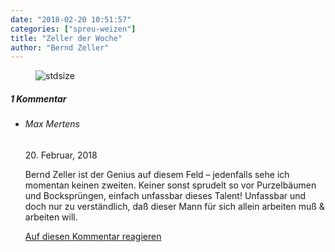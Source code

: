 ```yaml
---
date: "2018-02-20 10:51:57"
categories: ["spreu-weizen"]
title: "Zeller der Woche"
author: "Bernd Zeller"
---
```



<figure>
<img src="https://www.publicomag.com/wp-content/uploads/2018/02/technische-Hilfe-Zeller-1320x941.jpg" alt=stdsize>
</figure>



<!--more-->
<h5 class="comments-h">
1 Kommentar </h5>
<ul class="commentlist">
<li class="comment even thread-even depth-1 clearfix" id="li-comment-1734">
<h6 class="author">Max Mertens</h6> <span class="date">20. Februar, 2018</span>



Bernd Zeller ist der Genius auf diesem Feld &#8211; jedenfalls sehe ich momentan keinen zweiten. Keiner sonst sprudelt so vor Purzelbäumen und Bocksprüngen, einfach unfassbar dieses Talent! Unfassbar und doch nur zu verständlich, daß dieser Mann für sich allein arbeiten muß &amp; arbeiten will.

<a rel="nofollow" class="comment-reply-link" href="#comment-1734" data-commentid="1734" data-postid="6292" data-belowelement="comment-1734" data-respondelement="respond" data-replyto="Antworte auf Max Mertens" aria-label="Antworte auf Max Mertens">Auf diesen Kommentar reagieren</a> 


</li>
</ul>
